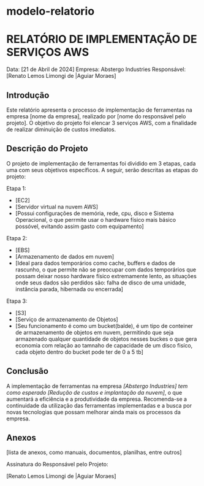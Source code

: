 # modelo-relatorio

# RELATÓRIO DE IMPLEMENTAÇÃO DE SERVIÇOS AWS

Data: [21 de Abril de 2024]
Empresa: Abstergo Industries 
Responsável: [Renato Lemos Limongi de |Aguiar Moraes]

## Introdução
Este relatório apresenta o processo de implementação de ferramentas na empresa [nome da empresa], realizado por [nome do responsável pelo projeto]. O objetivo do projeto foi elencar 3 serviços AWS, com a finalidade de realizar diminuição de custos imediatos.

## Descrição do Projeto
O projeto de implementação de ferramentas foi dividido em 3 etapas, cada uma com seus objetivos específicos. A seguir, serão descritas as etapas do projeto:

Etapa 1: 
- [EC2]
- [Servidor virtual na nuvem AWS]
- [Possui configurações de memória, rede, cpu, disco e Sistema Operacional, o que perrmite usar o hardware físico mais básico possóvel, evitando assim gasto com equipamento]

Etapa 2: 
- [EBS]
- [Armazenamento de dados em nuvem]
- [Ideal para dados temporários como cache, buffers e dados de rascunho, o que permite não se preocupar com dados temporários que possam deixar nosso hardware físico extremamente lento, as situações onde seus dados são perdidos são: falha de disco de uma unidade, instância parada, hibernada ou encerrada]

Etapa 3: 
- [S3]
- [Serviço de armazenamento de Objetos]
- [Seu funcionamento é como um bucket(balde), é um tipo de conteiner de armazenamento de objetos em nuvem, permitindo que seja armazenado qualquer quantidade de objetos nesses buckes o que gera economia com relação ao tamnaho de capacidade de um disco fisíco, cada objeto dentro do bucket pode ter de 0 a 5 tb]



## Conclusão
A implementação de ferramentas na empresa *[Abstergo Industries] tem como esperado [Redução de custos e implantação da nuvem]*, o que aumentará a eficiência e a produtividade da empresa. Recomenda-se a continuidade da utilização das ferramentas implementadas e a busca por novas tecnologias que possam melhorar ainda mais os processos da empresa.

## Anexos

[lista de anexos, como manuais, documentos, planilhas, entre outros]

Assinatura do Responsável pelo Projeto:

[Renato Lemos Limongi de |Aguiar Moraes]
